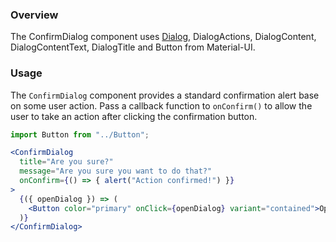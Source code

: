 ### Overview

The ConfirmDialog component uses [Dialog](https://material-ui.com/api/dialog), DialogActions, DialogContent, DialogContentText, DialogTitle and Button from Material-UI.

### Usage

The `ConfirmDialog` component provides a standard confirmation alert base on some user action. Pass a callback function to `onConfirm()` to allow the user to take an action after clicking the confirmation button.

```jsx
import Button from "../Button";

<ConfirmDialog
  title="Are you sure?"
  message="Are you sure you want to do that?"
  onConfirm={() => { alert("Action confirmed!") }}
>
  {({ openDialog }) => (
    <Button color="primary" onClick={openDialog} variant="contained">Open Confirm Dialog</Button>
  )}
</ConfirmDialog>
```
